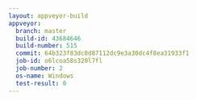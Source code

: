 ```yaml
---
layout: appveyor-build
appveyor:
  branch: master
  build-id: 43684646
  build-number: 515
  commit: 64b323f83dc0d87112dc9e3a30dc4f8ea31933f1
  job-id: o6lcoa58s320l7fl
  job-number: 2
  os-name: Windows
  test-result: 0
---
```

